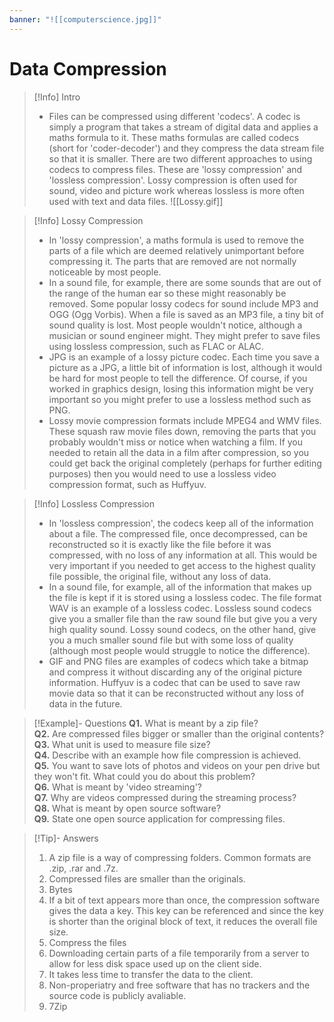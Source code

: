 ```yaml
---
banner: "![[computerscience.jpg]]"
---
```

# Data Compression

> [!Info] Intro
> - Files can be compressed using different 'codecs'. A codec is simply a program that takes a stream of digital data and applies a maths formula to it. These maths formulas are called codecs (short for 'coder-decoder') and they compress the data stream file so that it is smaller. There are two different approaches to using codecs to compress files. These are 'lossy compression' and 'lossless compression'. Lossy compression is often used for sound, video and picture work whereas lossless is more often used with text and data files.
![[Lossy.gif]]

> [!Info] Lossy Compression
>-  In 'lossy compression', a maths formula is used to remove the parts of a file which are deemed relatively unimportant before compressing it. The parts that are removed are not normally noticeable by most people.
> - In a sound file, for example, there are some sounds that are out of the range of the human ear so these might reasonably be removed. Some popular lossy codecs for sound include MP3 and OGG (Ogg Vorbis). When a file is saved as an MP3 file, a tiny bit of sound quality is lost. Most people wouldn't notice, although a musician or sound engineer might. They might prefer to save files using lossless compression, such as FLAC or ALAC.
> - JPG is an example of a lossy picture codec. Each time you save a picture as a JPG, a little bit of information is lost, although it would be hard for most people to tell the difference. Of course, if you worked in graphics design, losing this information might be very important so you might prefer to use a lossless method such as PNG.
> - Lossy movie compression formats include MPEG4 and WMV files. These squash raw movie files down, removing the parts that you probably wouldn't miss or notice when watching a film. If you needed to retain all the data in a film after compression, so you could get back the original completely (perhaps for further editing purposes) then you would need to use a lossless video compression format, such as Huffyuv.

> [!Info] Lossless Compression
> - In 'lossless compression', the codecs keep all of the information about a file. The compressed file, once decompressed, can be reconstructed so it is exactly like the file before it was compressed, with no loss of any information at all. This would be very important if you needed to get access to the highest quality file possible, the original file, without any loss of data.
> - In a sound file, for example, all of the information that makes up the file is kept if it is stored using a lossless codec. The file format WAV is an example of a lossless codec. Lossless sound codecs give you a smaller file than the raw sound file but give you a very high quality sound. Lossy sound codecs, on the other hand, give you a much smaller sound file but with some loss of quality (although most people would struggle to notice the difference).
> - GIF and PNG files are examples of codecs which take a bitmap and compress it without discarding any of the original picture information. Huffyuv is a codec that can be used to save raw movie data so that it can be reconstructed without any loss of data in the future.

> [!Example]- Questions
> **Q1.** What is meant by a zip file?  
**Q2.** Are compressed files bigger or smaller than the original contents?  
**Q3.** What unit is used to measure file size?  
**Q4.** Describe with an example how file compression is achieved.  
**Q5.** You want to save lots of photos and videos on your pen drive but they won't fit. What could you do about this problem?  
**Q6.** What is meant by 'video streaming'?  
**Q7.** Why are videos compressed during the streaming process?  
**Q8.** What is meant by open source software?  
**Q9.** State one open source application for compressing files.

> [!Tip]- Answers
> 1. A zip file is a way of compressing folders. Common formats are .zip, .rar and .7z.
> 2. Compressed files are smaller than the originals.
> 3. Bytes
> 4. If a bit of text appears more than once, the compression software gives the data a key. This key can be referenced and since the key is shorter than the original block of text, it reduces the overall file size.
> 5. Compress the files
> 6. Downloading certain parts of a file temporarily from a server to allow for less disk space used up on the client side.
> 7. It takes less time to transfer the data to the client.
> 8. Non-properiatry and free software that has no trackers and the source code is publicly avaliable.
> 9. 7Zip


